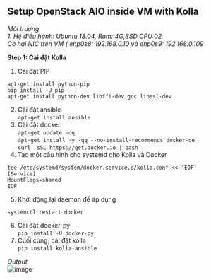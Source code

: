## Setup OpenStack AIO inside VM with Kolla ##  

*Môi trường*  
*1. Hệ điều hành: Ubuntu 18.04, Ram: 4G,SSD CPU:02*  
*Có hai NIC trên VM ( enp0s8: 192.168.0.10 và enp0s9: 192.168.0.109*  

**Step 1: Cài đặt Kolla**  

1. Cài đặt PIP  
```apt-get update
apt-get install python-pip
pip install -U pip
apt-get install python-dev libffi-dev gcc libssl-dev  
```  
2. Cài đặt ansible  
```apt-get install ansible```  
3. Cài đặt docker  
```apt-get update -qq```    
```apt-get install -y -qq --no-install-recommends docker-ce```  
```curl -sSL https://get.docker.io | bash```
4. Tạo một cấu hình cho systemd cho Kolla và Docker  
```mkdir -p /etc/systemd/system/docker.service.d
tee /etc/systemd/system/docker.service.d/kolla.conf <<-'EOF'
[Service]
MountFlags=shared
EOF  
```  
5. Khởi động lại daemon để áp dụng  
```systemctl daemon-reload
systemctl restart docker
```  
6. Cài đặt docker-py  
```pip install -U docker-py```  
7. Cuối cùng, cài đặt kolla  
```pip install kolla-ansible```  

*Output*  
![image](https://user-images.githubusercontent.com/46991949/119678569-d471bf80-be69-11eb-9e9f-356f55b6d0be.png)

